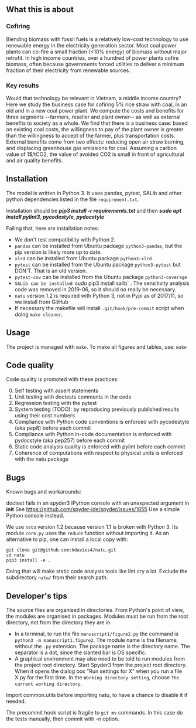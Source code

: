 ## What this is about

### Cofiring

Blending biomass with fossil fuels is a relatively low-cost technology to use renewable energy in the electricity generation sector. Most coal power plants can co-fire a small fraction (<10% energy) of biomass without major retrofit. In high income countries, over a hundred of power plants cofire biomass, often because governments forced utilities to deliver a minimum fraction of their electricity from renewable sources.

### Key results

Would that technology be relevant in Vietnam, a middle income country? Here we study the business case for cofiring 5% rice straw with coal, in an old and in a new coal power plant. We compute the costs and benefits for three segments --farmers, reseller and plant owner-- as well as external benefits to society as a whole. We find that there is a business case: based on existing coal costs, the willingness to pay of the plant owner is greater than the willingness to accept of the farmer, plus transportation costs. External benefits come from two effects: reducing open air straw burning, and displacing greenhouse gas emissions for coal. Assuming a carbon value of 1$/tCO2, the value of avoided CO2 is small in front of agricultural and air quality benefits.


## Installation

The model is written in  Python 3.
It uses pandas, pytest, SALib and other python dependencies listed in the file `requirement.txt`.

Installation should be   ***pip3 install -r requirements.txt***
and then ***sudo apt install pylint3, pycodestyle, pydocstyle***

Failing that, here are installation notes:
+ We don't test compatibility with Python 2.
+ `pandas` can be installed from Ubuntu package `python3-pandas`, but the pip version is likely more up to date.
+  `xlrd` can be installed from Ubuntu package  `python3-xlrd`
+ `pytest` can be installed from the Ubuntu package `python3-pytest` but DON'T. That is an old version.
+ `pytest-cov` can be installed from the Ubuntu package `python3-coverage`
+ `SALib can be installed `sudo pip3 install salib` . The sensitivity analysis code was removed in 2019-06, so it should no really be necessary.
+ `natu` version 1.2 is required with Python 3, not in Pypi as of 2017/11, so we install from GitHub
+ If necessary the makefile will install  `.git/hook/pre-commit`  script when doing `make cleaner`.

## Usage

The project is managed with `make`. To make all figures and tables, use:
```make```

## Code quality

Code quality is promoted with these practices:

0. Self testing with  assert  statements
1. Unit testing with  doctests  comments in the code
2. Regression testing with the  pytest
3. System testing (TODO): by reproducing previously published results using their cost numbers
4. Compliance with Python code conventions is enforced with  pycodestyle  (aka pep8) before each commit
5. Compliance with Python in-code documentation is enforced with  pydocstyle  (aka pep257) before each commit
6. Static code analysis quality is enforced with  pylint  before each commit
7. Coherence of computations with respect to physical units is enforced with the  natu  package


## Bugs
Known bugs and workarounds:

doctest fails in an spyder3 IPython console with an unexpected argument in __init__
See https://github.com/spyder-ide/spyder/issues/1855
Use a simple Python console instead.

We use `natu` version 1.2 because version 1.1 is broken with Python 3. Its module  `core.py` uses the `reduce` function without importing it. As an alternative to pip, one can install a local copy with:
```
git clone git@github.com:kdavies4/natu.git
cd natu
pip3 install -e .
```
Doing that will make static code analysis tools like lint cry a lot. Exclude the subdirectory `natu/` from their search path.


## Developer's tips

The source files are organised in directories. From Python's point of view, the modules are organised in packages. Modules must be run from the root directory, not from the directory they are in. 

+ In a terminal, to run the file `manuscript1/figure2.py` the command is `python3 -m manuscript1.figure2`. The module name is the filename, without the `.py` extension. The package name is the directory name. The separator is a dot, since the slanted bar is OS specific.
+ A graphical environment may also need to be told to run modules from the project root directory. Start Spyder3 from the project root directory. When it opens the dialog box "Run settings for X" when you run a file X.py for the first time. In the `Working directory setting`, choose `The current working directory`. 

Import common.utils before importing natu, to have a chance to disable it if needed.

The precommit hook script is fragile to `git mv` commands. In this case do the tests manually, then commit with -n option.
